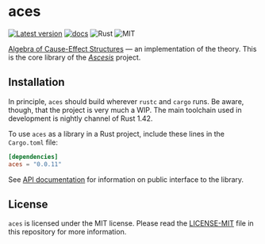aces
====
[![Latest version](https://img.shields.io/crates/v/aces.svg)](https://crates.io/crates/aces)
[![docs](https://docs.rs/aces/badge.svg)](https://docs.rs/aces)
![Rust](https://img.shields.io/badge/rust-nightly-brightgreen.svg)
![MIT](https://img.shields.io/badge/license-MIT-blue.svg)

[Algebra of Cause-Effect
Structures](https://link.springer.com/book/10.1007/978-3-030-20461-7)
&mdash; an implementation of the theory.  This is the core library of
the [_Ascesis_](https://github.com/k7f/ascesis) project.

## Installation

In principle, `aces` should build wherever `rustc` and `cargo` runs.
Be aware, though, that the project is very much a WIP.  The main
toolchain used in development is nightly channel of Rust 1.42.

To use `aces` as a library in a Rust project, include these lines in
the `Cargo.toml` file:

```toml
[dependencies]
aces = "0.0.11"
```

See [API documentation](https://docs.rs/aces) for information on
public interface to the library.

## License

`aces` is licensed under the MIT license.  Please read the
[LICENSE-MIT](LICENSE-MIT) file in this repository for more
information.
